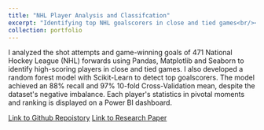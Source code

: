 ```yaml
---
title: "NHL Player Analysis and Classifcation"
excerpt: "Identifying top NHL goalscorers in close and tied games<br/><img src='/images/player_card.png'>"
collection: portfolio
---
```


I analyzed the shot attempts and game-winning goals of 471 National Hockey League (NHL) forwards using Pandas, Matplotlib and Seaborn to identify high-scoring players in close and tied games. I also developed a random forest model with Scikit-Learn to detect top goalscorers. The model achieved an 88% recall and 97% 10-fold Cross-Validation mean, despite the dataset's negative imbalance. Each player's statistics in pivotal moments and ranking is displayed on a Power BI dashboard.

[Link to Github Repoistory](https://github.com/Shak789/NHL-Clutch-Goalscorers)
[Link to Research Paper](https://www.researchgate.net/publication/380347690_Analysis_of_NHL_Goalscoring_in_Critical_Situations)
